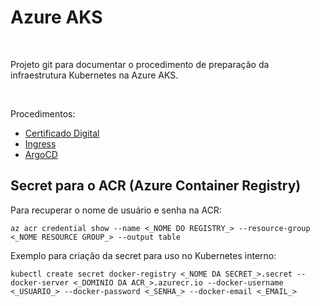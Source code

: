 # Azure AKS

<br>

Projeto git para documentar o procedimento de preparação da infraestrutura Kubernetes na Azure AKS.

<br>

Procedimentos:
- [Certificado Digital](README/certificate.md)
- [Ingress](README/ingress.md)
- [ArgoCD](README/argocd.md)

## Secret para o ACR (Azure Container Registry)

Para recuperar o nome de usuário e senha na ACR:
```
az acr credential show --name <_NOME DO REGISTRY_> --resource-group <_NOME RESOURCE GROUP_> --output table
```

Exemplo para criação da secret para uso no Kubernetes interno:
```
kubectl create secret docker-registry <_NOME DA SECRET_>.secret --docker-server <_DOMINIO DA ACR_>.azurecr.io --docker-username <_USUARIO_> --docker-password <_SENHA_> --docker-email <_EMAIL_>
```
